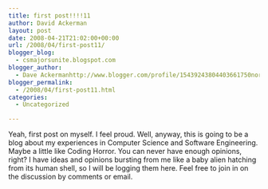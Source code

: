 ```yaml
---
title: first post!!!!11
author: David Ackerman
layout: post
date: 2008-04-21T21:02:00+00:00
url: /2008/04/first-post11/
blogger_blog:
  - csmajorsunite.blogspot.com
blogger_author:
  - Dave Ackermanhttp://www.blogger.com/profile/15439243804403661750noreply@blogger.com
blogger_permalink:
  - /2008/04/first-post11.html
categories:
  - Uncategorized

---
```

Yeah, first post on myself. I feel proud. Well, anyway, this is going to be a blog about my experiences in Computer Science and Software Engineering. Maybe a little like Coding Horror. You can never have enough opinions, right? I have ideas and opinions bursting from me like a baby alien hatching from its human shell, so I will be logging them here. Feel free to join in on the discussion by comments or email.